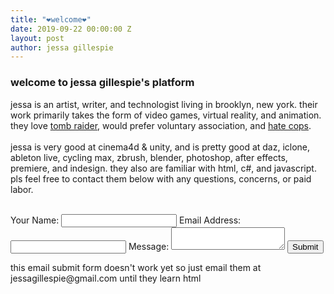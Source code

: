 ```yaml
---
title: "❤welcome❤"
date: 2019-09-22 00:00:00 Z
layout: post
author: jessa gillespie
---
```


<body>
<p>
<h3 > <strong>welcome to jessa gillespie's platform</strong> </h3>

jessa is an artist, writer, and technologist living in brooklyn, new york.
their work primarily takes the form of video games, virtual reality, and animation.
they love <a href="https://www.reddit.com/r/TombRaider/comments/d6pxi1/my_tomb_raider_collection/">tomb raider</a>, would prefer voluntary association, and <a href="https://thenewinquiry.com/carceral-capitalism/">hate cops</a>.
<br>
<br>
jessa is very good at cinema4d & unity, and is pretty good at daz, iclone, ableton live, cycling max, zbrush, blender, photoshop, after effects, premiere, and indesign. they also are familiar with html, c#, and javascript. <br>
pls feel free to contact them below with any questions, concerns, or paid labor.</p>
<form method="post" name="contact_form"
action="contact-form-handler.php">
<br>
    Your Name:
    <input type="text" name="name">
    Email Address:
    <input type="text" name="email">
    Message:
    <textarea name="message"></textarea>
    <input type="submit" value="Submit">
</form>
<P>
	<!-- <br> -->
	this email submit form doesn't work yet so just email them at jessagillespie@gmail.com until they learn html
</P>
</body>




